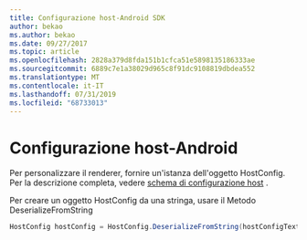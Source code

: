 ```yaml
---
title: Configurazione host-Android SDK
author: bekao
ms.author: bekao
ms.date: 09/27/2017
ms.topic: article
ms.openlocfilehash: 2828a379d8fda151b1cfca51e5898135186333ae
ms.sourcegitcommit: 6889c7e1a38029d965c8f91dc9108819dbdea552
ms.translationtype: MT
ms.contentlocale: it-IT
ms.lasthandoff: 07/31/2019
ms.locfileid: "68733013"
---
```

# <a name="host-config---android"></a>Configurazione host-Android

Per personalizzare il renderer, fornire un'istanza dell'oggetto HostConfig. Per la descrizione completa, vedere [schema di configurazione host](../../../rendering-cards/host-config.md) .

Per creare un oggetto HostConfig da una stringa, usare il Metodo DeserializeFromString

```java
HostConfig hostConfig = HostConfig.DeserializeFromString(hostConfigText);
```
